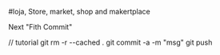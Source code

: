 #loja, Store, market, shop and makertplace

Next "Fith Commit"

// tutorial
git rm -r --cached .
git commit -a -m "msg"
git push
